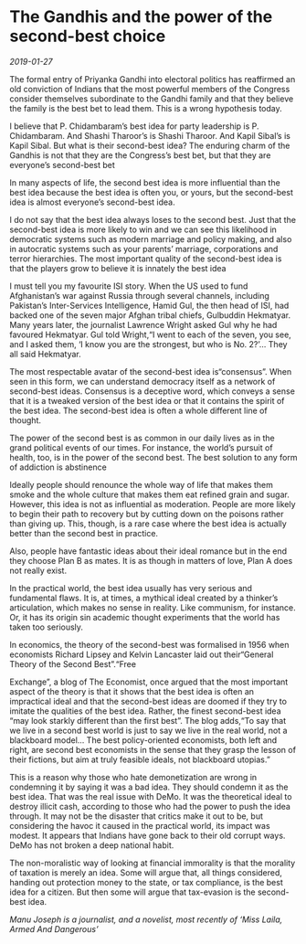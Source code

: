 # The Gandhis and the power of the second-best choice

*2019-01-27*

The formal entry of Priyanka Gandhi into electoral politics has
reaffirmed an old conviction of Indians that the most powerful members
of the Congress consider themselves subordinate to the Gandhi family and
that they believe the family is the best bet to lead them. This is a
wrong hypothesis today.

I believe that P. Chidambaram’s best idea for party leadership is P.
Chidambaram. And Shashi Tharoor’s is Shashi Tharoor. And Kapil Sibal’s
is Kapil Sibal. But what is their second-best idea? The enduring charm
of the Gandhis is not that they are the Congress’s best bet, but that
they are everyone’s second-best bet

In many aspects of life, the second best idea is more influential than
the best idea because the best idea is often you, or yours, but the
second-best idea is almost everyone’s second-best idea.

I do not say that the best idea always loses to the second best. Just
that the second-best idea is more likely to win and we can see this
likelihood in democratic systems such as modern marriage and policy
making, and also in autocratic systems such as your parents’ marriage,
corporations and terror hierarchies. The most important quality of the
second-best idea is that the players grow to believe it is innately the
best idea

I must tell you my favourite ISI story. When the US used to fund
Afghanistan’s war against Russia through several channels, including
Pakistan’s Inter-Services Intelligence, Hamid Gul, the then head of ISI,
had backed one of the seven major Afghan tribal chiefs, Gulbuddin
Hekmatyar. Many years later, the journalist Lawrence Wright asked Gul
why he had favoured Hekmatyar. Gul told Wright,“I went to each of the
seven, you see, and I asked them, ‘I know you are the strongest, but who
is No. 2?’… They all said Hekmatyar.

The most respectable avatar of the second-best idea is“consensus”. When
seen in this form, we can understand democracy itself as a network of
second-best ideas. Consensus is a deceptive word, which conveys a sense
that it is a tweaked version of the best idea or that it contains the
spirit of the best idea. The second-best idea is often a whole different
line of thought.

The power of the second best is as common in our daily lives as in the
grand political events of our times. For instance, the world’s pursuit
of health, too, is in the power of the second best. The best solution to
any form of addiction is abstinence

Ideally people should renounce the whole way of life that makes them
smoke and the whole culture that makes them eat refined grain and sugar.
However, this idea is not as influential as moderation. People are more
likely to begin their path to recovery but by cutting down on the
poisons rather than giving up. This, though, is a rare case where the
best idea is actually better than the second best in practice.

Also, people have fantastic ideas about their ideal romance but in the
end they choose Plan B as mates. It is as though in matters of love,
Plan A does not really exist.

In the practical world, the best idea usually has very serious and
fundamental flaws. It is, at times, a mythical ideal created by a
thinker’s articulation, which makes no sense in reality. Like communism,
for instance. Or, it has its origin sin academic thought experiments
that the world has taken too seriously.

In economics, the theory of the second-best was formalised in 1956 when
economists Richard Lipsey and Kelvin Lancaster laid out their“General
Theory of the Second Best”.“Free

Exchange”, a blog of The Economist, once argued that the most important
aspect of the theory is that it shows that the best idea is often an
impractical ideal and that the second-best ideas are doomed if they try
to imitate the qualities of the best idea. Rather, the finest
second-best idea “may look starkly different than the first best”. The
blog adds,“To say that we live in a second best world is just to say we
live in the real world, not a blackboard model… The best policy-oriented
economists, both left and right, are second best economists in the sense
that they grasp the lesson of their fictions, but aim at truly feasible
ideals, not blackboard utopias.”

This is a reason why those who hate demonetization are wrong in
condemning it by saying it was a bad idea. They should condemn it as the
best idea. That was the real issue with DeMo. It was the theoretical
ideal to destroy illicit cash, according to those who had the power to
push the idea through. It may not be the disaster that critics make it
out to be, but considering the havoc it caused in the practical world,
its impact was modest. It appears that Indians have gone back to their
old corrupt ways. DeMo has not broken a deep national habit.

The non-moralistic way of looking at financial immorality is that the
morality of taxation is merely an idea. Some will argue that, all things
considered, handing out protection money to the state, or tax
compliance, is the best idea for a citizen. But then some will argue
that tax-evasion is the second-best idea.

*Manu Joseph is a journalist, and a novelist, most recently of ‘Miss
Laila, Armed And Dangerous’*
